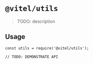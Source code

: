 # `@vitel/utils`

> TODO: description

## Usage

```
const utils = require('@vitel/utils');

// TODO: DEMONSTRATE API
```
